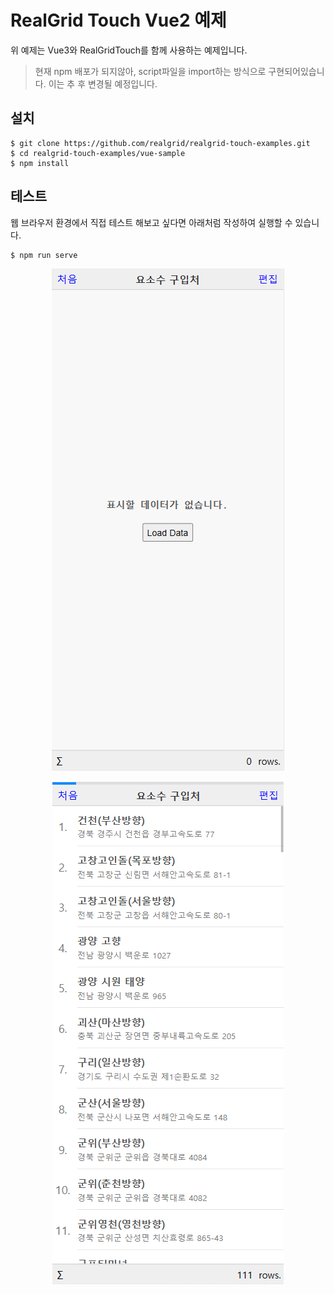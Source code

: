 # RealGrid Touch Vue2 예제

위 예제는 Vue3와 RealGridTouch를 함께 사용하는 예제입니다.
> 현재 npm 배포가 되지않아, script파일을 import하는 방식으로 구현되어있습니다. 이는 추 후 변경될 예정입니다.


## 설치

```
$ git clone https://github.com/realgrid/realgrid-touch-examples.git
$ cd realgrid-touch-examples/vue-sample
$ npm install
```

## 테스트

웹 브라우저 환경에서 직접 테스트 해보고 싶다면 아래처럼 작성하여 실행할 수 있습니다.

```
$ npm run serve
```

<p align="center">
  <img width="372" height="804" src="./vue3_image1.png">
</p>
<p align="center">
  <img width="370" height="804" src="./vue3_image2.png">
</p>
